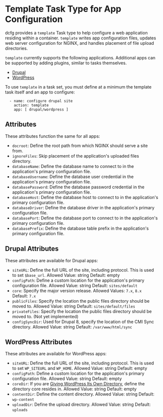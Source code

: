 # Template Task Type for App Configuration
dcfg provides a `template` Task type to help configure a web application residing within a container. `template` writes app configuration files, updates web server configuration for NGINX, and handles placement of file upload directories.

`template` currently supports the following applications. Additional apps can be supported by adding plugins, similar to tasks themselves.
- [Drupal](https://www.drupal.org)
- [WordPress](https://www.wordpress.org)

To use `template` in a task set, you must define at a minimum the template task itself and an app to configure:

```
  - name: configure drupal site
    action: template
    app: [ drupal/wordpress ]
```

## Attributes

These attributes function the same for all apps:

- `docroot`: Define the root path from which NGINX should serve a site from.
- `ignoreFiles`: Skip placement of the application's uploaded files directory.
- `databaseName`: Define the database name to connect to in the application's primary configuration file.
- `databaseUsername`: Define the database user credential in the application's primary configuration file.
- `databasePassword`: Define the database password credential in the application's primary configuration file.
- `databaseHost`: Define the database host to connect to in the application's primary configuration file.
- `databaseDriver`: Define the database driver in the application's primary configuration file.
- `databasePort`: Define the database port to connect to in the application's primary configuration file.
- `databasePrefix`: Define the database table prefix in the application's primary configuration file.

## Drupal Attributes

These attributes are available for Drupal apps:

- `siteURL`: Define the full URL of the site, including protocol. This is used to set `$base_url`.
    Allowed Value: string
    Default: empty
- `configPath`: Define a custom location for the application's primary configuration file.
    Allowed Value: string
    Default: `sites/default`
- `core`: Specify the major version release.
    Allowed Values: `7.x`, `8.x`
    Default: `7.x`
- `publicFiles`: Specify the location the public files directory should be moved to.
    Allowed Value: string
    Default: `sites/default/files`
- `privateFiles`: Specify the location the public files directory should be moved to. (Not yet implemented)
- `configSyncDir`: Used for Drupal 8, specify the location of the CMI Sync directory.
    Allowed Value: string
    Default: `/var/www/html/sync`

## WordPress Attributes

These attributes are available for WordPress apps:

- `siteURL`: Define the full URL of the site, including protocol. This is used to set `WP_SITEURL` and `WP_HOME`.
    Allowed Value: string
    Default: empty
- `configPath`: Define a custom location for the application's primary configuration file.
    Allowed Value: string
    Default: empty
- `coreDir`: If you are [Giving WordPress Its Own Directory](https://codex.wordpress.org/Giving_WordPress_Its_Own_Directory), define the directory core resides in.
    Allowed Value: string
    Default: empty
- `contentDir`: Define the content directory.
    Allowed Value: string
    Default: `wp-content`
- `uploadDir`: Define the upload directory.
    Allowed Value: string
    Default: `uploads`
